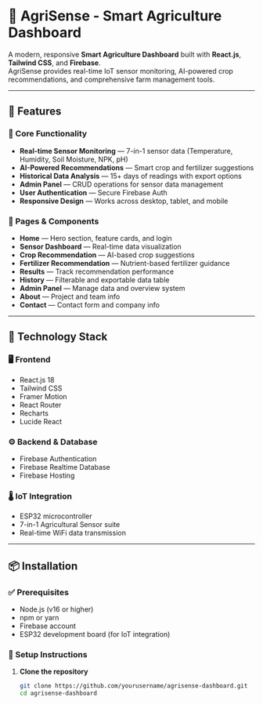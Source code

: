 # 🌾 AgriSense - Smart Agriculture Dashboard

A modern, responsive **Smart Agriculture Dashboard** built with **React.js**, **Tailwind CSS**, and **Firebase**.  
AgriSense provides real-time IoT sensor monitoring, AI-powered crop recommendations, and comprehensive farm management tools.

---

## 🌱 Features

### 🔹 Core Functionality
- **Real-time Sensor Monitoring** — 7-in-1 sensor data (Temperature, Humidity, Soil Moisture, NPK, pH)
- **AI-Powered Recommendations** — Smart crop and fertilizer suggestions
- **Historical Data Analysis** — 15+ days of readings with export options
- **Admin Panel** — CRUD operations for sensor data management
- **User Authentication** — Secure Firebase Auth
- **Responsive Design** — Works across desktop, tablet, and mobile

### 🔹 Pages & Components
- **Home** — Hero section, feature cards, and login
- **Sensor Dashboard** — Real-time data visualization
- **Crop Recommendation** — AI-based crop suggestions
- **Fertilizer Recommendation** — Nutrient-based fertilizer guidance
- **Results** — Track recommendation performance
- **History** — Filterable and exportable data table
- **Admin Panel** — Manage data and overview system
- **About** — Project and team info
- **Contact** — Contact form and company info

---

## 🚀 Technology Stack

### 🖥️ Frontend
- React.js 18  
- Tailwind CSS  
- Framer Motion  
- React Router  
- Recharts  
- Lucide React  

### ⚙️ Backend & Database
- Firebase Authentication  
- Firebase Realtime Database  
- Firebase Hosting  

### 🌡️ IoT Integration
- ESP32 microcontroller  
- 7-in-1 Agricultural Sensor suite  
- Real-time WiFi data transmission  

---

## 📦 Installation

### ✅ Prerequisites
- Node.js (v16 or higher)  
- npm or yarn  
- Firebase account  
- ESP32 development board (for IoT integration)

### 🧰 Setup Instructions

1. **Clone the repository**
   ```bash
   git clone https://github.com/yourusername/agrisense-dashboard.git
   cd agrisense-dashboard
